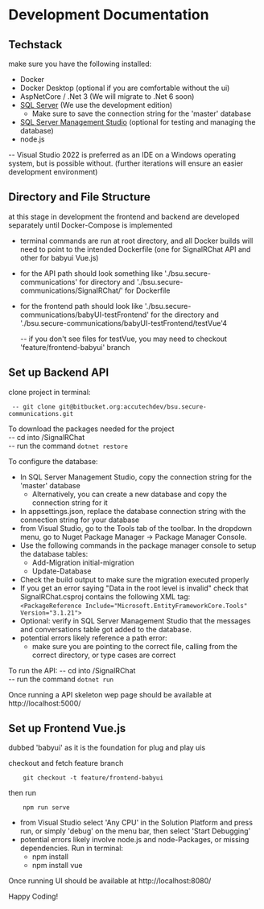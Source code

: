 # Development Documentation 
## Techstack
 make sure you have the following installed:
  - Docker
  - Docker Desktop (optional if you are comfortable without the ui)
  - AspNetCore / .Net 3 (We will migrate to .Net 6 soon)
  - [SQL Server](https://www.microsoft.com/en-us/sql-server/sql-server-downloads) (We use the development edition)
    - Make sure to save the connection string for the 'master' database
  - [SQL Server Management Studio](https://docs.microsoft.com/en-us/sql/ssms/download-sql-server-management-studio-ssms?view=sql-server-ver15) (optional for testing and managing the database)
  - node.js
  
  -- Visual Studio 2022 is preferred as an IDE on a Windows operating system, but is possible without. (further iterations will ensure an easier development environment)
 
## Directory and File Structure
  at this stage in development the frontend and backend are developed separately until Docker-Compose is implemented
  
  - terminal commands are run at root directory, and all Docker builds will need to point to the intended Dockerfile (one for SignalRChat API and other for babyui Vue.js)
  - for the API path should look something like './bsu.secure-communications' for directory and './bsu.secure-communications/SignalRChat/' for Dockerfile
  - for the frontend path should look like './bsu.secure-communications/babyUI-testFrontend' for the directory and './bsu.secure-communications/babyUI-testFrontend/testVue'4
    
    -- if you don't see files for testVue, you may need to checkout 'feature/frontend-babyui' branch

 ## Set up Backend API
      
clone project in terminal:

     -- git clone git@bitbucket.org:accutechdev/bsu.secure-communications.git
 
 To download the packages needed for the project  
      -- cd into <local repository>/SignalRChat  
      -- run the command `dotnet restore`  
  
To configure the database:
- In SQL Server Management Studio, copy the connection string for the 'master' database 
  - Alternatively, you can create a new database and copy the connection string for it
- In appsettings.json, replace the database connection string with the connection string for your database
- from Visual Studio, go to the Tools tab of the toolbar. In the dropdown menu, go to Nuget Package Manager -> Package Manager Console.
- Use the following commands in the package manager console to setup the database tables:
  - Add-Migration initial-migration
  - Update-Database
- Check the build output to make sure the migration executed properly  
- If you get an error saying "Data in the root level is invalid" check that SignalRChat.csproj contains the following XML tag:  
  `<PackageReference Include="Microsoft.EntityFrameworkCore.Tools" Version="3.1.21">`  
- Optional: verify in SQL Server Management Studio that the messages and conversations table got added to the database.
- potential errors likely reference a path error:
  - make sure you are pointing to the correct file, calling from the correct directory, or type cases are correct  
  
To run the API:
      -- cd into <local repository>/SignalRChat  
      -- run the command `dotnet run`
 
Once running a API skeleton wep page should be available at http://localhost:5000/
     
## Set up Frontend Vue.js
dubbed 'babyui' as it is the foundation for plug and play uis
    
checkout and fetch feature branch

        git checkout -t feature/frontend-babyui
 
then run

        npm run serve
        
- from Visual Studio select 'Any CPU' in the Solution Platform and press run, or simply 'debug' on the menu bar, then select 'Start Debugging'
- potential errors likely involve node.js and node-Packages, or missing dependencies. Run in terminal:
  - npm install
  - npm install vue
        
 Once running UI should be available at http://localhost:8080/
 
 
 Happy Coding!
